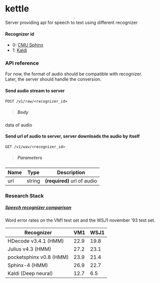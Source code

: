 kettle
==
Server providing api for speech to text using different recognizer

#### Recognizer id
- 0: [CMU Sphinx](http://cmusphinx.sourceforge.net)
- 1: [Kaldi](http://kaldi.sourceforge.net)

### API reference
For now, the format of audio should be compatible with recognizer.<br/>
Later, the server should handle the conversion.


#### Send audio stream to server
```
POST /v1/raw/<recognizer_id>
```
> ##### Body<br/>
data of audio

#### Send url of audio to server, server downloads the audio by itself
```
GET /v1/wav/<recognizer_id>
```
> ##### Parameters
Name  | Type | Description
----  | ---- | -----------
url   |string|**(required)** url of audio

### Research Stack
##### [Speech recognizer comparison](http://suendermann.com/su/pdf/oasis2014.pdf)
Word error rates on the VM1 test set and the WSJ1 november ’93 test set.

  Recognizer            | VM1  | WSJ1 
  ----------            | ---- | ----
HDecode v3.4.1    (HMM) | 22.9 | 19.8 
Julius v4.3       (HMM) | 27.2 | 23.1 
pocketsphinx v0.8 (HMM) | 23.9 | 21.4 
Sphinx-4          (HMM) | 26.9 | 22.7 
Kaldi      (Deep neural)| 12.7 |  6.5 

